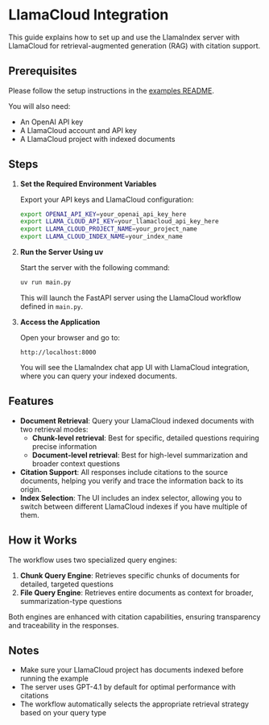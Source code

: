# LlamaCloud Integration

This guide explains how to set up and use the LlamaIndex server with LlamaCloud for retrieval-augmented generation (RAG) with citation support.

## Prerequisites

Please follow the setup instructions in the [examples README](../README.md).

You will also need:
- An OpenAI API key
- A LlamaCloud account and API key
- A LlamaCloud project with indexed documents

## Steps

1. **Set the Required Environment Variables**

   Export your API keys and LlamaCloud configuration:

   ```sh
   export OPENAI_API_KEY=your_openai_api_key_here
   export LLAMA_CLOUD_API_KEY=your_llamacloud_api_key_here
   export LLAMA_CLOUD_PROJECT_NAME=your_project_name
   export LLAMA_CLOUD_INDEX_NAME=your_index_name
   ```

2. **Run the Server Using uv**

   Start the server with the following command:

   ```sh
   uv run main.py
   ```

   This will launch the FastAPI server using the LlamaCloud workflow defined in `main.py`.

3. **Access the Application**

   Open your browser and go to:

   ```
   http://localhost:8000
   ```

   You will see the LlamaIndex chat app UI with LlamaCloud integration, where you can query your indexed documents.

## Features

- **Document Retrieval**: Query your LlamaCloud indexed documents with two retrieval modes:
  - **Chunk-level retrieval**: Best for specific, detailed questions requiring precise information
  - **Document-level retrieval**: Best for high-level summarization and broader context questions
- **Citation Support**: All responses include citations to the source documents, helping you verify and trace the information back to its origin.
- **Index Selection**: The UI includes an index selector, allowing you to switch between different LlamaCloud indexes if you have multiple of them.

## How it Works

The workflow uses two specialized query engines:

1. **Chunk Query Engine**: Retrieves specific chunks of documents for detailed, targeted questions
2. **File Query Engine**: Retrieves entire documents as context for broader, summarization-type questions

Both engines are enhanced with citation capabilities, ensuring transparency and traceability in the responses.

## Notes

- Make sure your LlamaCloud project has documents indexed before running the example
- The server uses GPT-4.1 by default for optimal performance with citations
- The workflow automatically selects the appropriate retrieval strategy based on your query type 